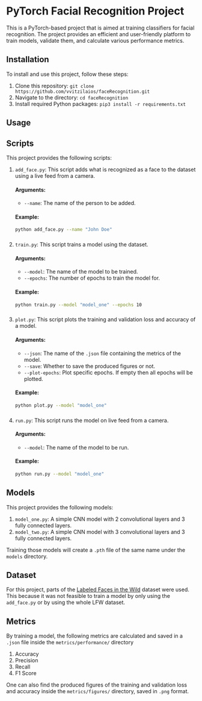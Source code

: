 # PyTorch Facial Recognition Project

This is a PyTorch-based project that is aimed at training classifiers for facial recognition. 
The project provides an efficient and user-friendly platform to train models, validate them, 
and calculate various performance metrics.

## Installation

To install and use this project, follow these steps:

1. Clone this repository: `git clone https://github.com/vvitzilaios/faceRecognition.git`
2. Navigate to the directory: `cd faceRecognition`
3. Install required Python packages: `pip3 install -r requirements.txt`

## Usage

## Scripts

This project provides the following scripts:

1. `add_face.py`: This script adds what is recognized as a face to the dataset using a live feed from a camera.
    #### Arguments:
    - `--name`: The name of the person to be added.
    #### Example:
    ```bash
    python add_face.py --name "John Doe"
    ```
    ###
2. `train.py`: This script trains a model using the dataset.
    #### Arguments:
    - `--model`: The name of the model to be trained.
    - `--epochs`: The number of epochs to train the model for.
    #### Example:
    ```bash
    python train.py --model "model_one" --epochs 10
    ```
    ###
3. `plot.py`: This script plots the training and validation loss and accuracy of a model.
    #### Arguments:
    - `--json`: The name of the `.json` file containing the metrics of the model.
    - `--save`: Whether to save the produced figures or not.
    - `--plot-epochs`: Plot specific epochs. If empty then all epochs will be plotted.
    #### Example:
    ```bash
    python plot.py --model "model_one"
    ```
    ###
4. `run.py`: This script runs the model on live feed from a camera.
    #### Arguments:
    - `--model`: The name of the model to be run.
    #### Example:
    ```bash
    python run.py --model "model_one"
    ```
   
## Models

This project provides the following models:
1. `model_one.py`: A simple CNN model with 2 convolutional layers and 3 fully connected layers.
2. `model_two.py`: A simple CNN model with 3 convolutional layers and 3 fully connected layers.

Training those models will create a `.pth` file of the same name under the `models` directory.

## Dataset

For this project, parts of the [Labeled Faces in the Wild](http://vis-www.cs.umass.edu/lfw/) dataset were used.
This because it was not feasible to train a model by only using the `add_face.py` or by using the whole LFW dataset.

## Metrics

By training a model, the following metrics are calculated and saved in a `.json` file inside the `metrics/performance/` directory
1. Accuracy
2. Precision
3. Recall
4. F1 Score

One can also find the produced figures of the training and validation loss and accuracy inside the `metrics/figures/` 
directory, saved in `.png` format.


